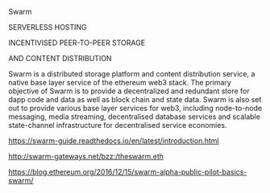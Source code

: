 Swarm



SERVERLESS HOSTING

INCENTIVISED PEER-TO-PEER STORAGE

AND CONTENT DISTRIBUTION



Swarm is a distributed storage platform and content distribution service, a native base layer service of the ethereum web3 stack. The primary objective of Swarm is to provide a decentralized and redundant store for dapp code and data as well as block chain and state data. Swarm is also set out to provide various base layer services for web3, including node-to-node messaging, media streaming, decentralised database services and scalable state-channel infrastructure for decentralised service economies.



https://swarm-guide.readthedocs.io/en/latest/introduction.html

http://swarm-gateways.net/bzz:/theswarm.eth

https://blog.ethereum.org/2016/12/15/swarm-alpha-public-pilot-basics-swarm/


